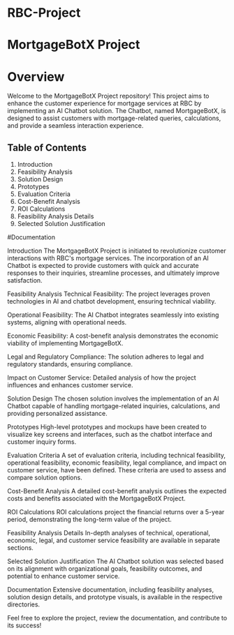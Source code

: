 # RBC-Project

# **MortgageBotX Project**

# **Overview**

Welcome to the MortgageBotX Project repository! This project aims to enhance the customer experience for mortgage services at RBC by implementing an AI Chatbot solution. The Chatbot, named MortgageBotX, is designed to assist customers with mortgage-related queries, calculations, and provide a seamless interaction experience.

## **Table of Contents**

1. Introduction
2. Feasibility Analysis
3. Solution Design
4. Prototypes
5. Evaluation Criteria
6. Cost-Benefit Analysis
7. ROI Calculations
8. Feasibility Analysis Details
9. Selected Solution Justification

#Documentation

Introduction
The MortgageBotX Project is initiated to revolutionize customer interactions with RBC's mortgage services. The incorporation of an AI Chatbot is expected to provide customers with quick and accurate responses to their inquiries, streamline processes, and ultimately improve satisfaction.

Feasibility Analysis
Technical Feasibility: The project leverages proven technologies in AI and chatbot development, ensuring technical viability.

Operational Feasibility: The AI Chatbot integrates seamlessly into existing systems, aligning with operational needs.

Economic Feasibility: A cost-benefit analysis demonstrates the economic viability of implementing MortgageBotX.

Legal and Regulatory Compliance: The solution adheres to legal and regulatory standards, ensuring compliance.

Impact on Customer Service: Detailed analysis of how the project influences and enhances customer service.

Solution Design
The chosen solution involves the implementation of an AI Chatbot capable of handling mortgage-related inquiries, calculations, and providing personalized assistance.

Prototypes
High-level prototypes and mockups have been created to visualize key screens and interfaces, such as the chatbot interface and customer inquiry forms.

Evaluation Criteria
A set of evaluation criteria, including technical feasibility, operational feasibility, economic feasibility, legal compliance, and impact on customer service, have been defined. These criteria are used to assess and compare solution options.

Cost-Benefit Analysis
A detailed cost-benefit analysis outlines the expected costs and benefits associated with the MortgageBotX Project.

ROI Calculations
ROI calculations project the financial returns over a 5-year period, demonstrating the long-term value of the project.

Feasibility Analysis Details
In-depth analyses of technical, operational, economic, legal, and customer service feasibility are available in separate sections.

Selected Solution Justification
The AI Chatbot solution was selected based on its alignment with organizational goals, feasibility outcomes, and potential to enhance customer service.

Documentation
Extensive documentation, including feasibility analyses, solution design details, and prototype visuals, is available in the respective directories.

Feel free to explore the project, review the documentation, and contribute to its success!
